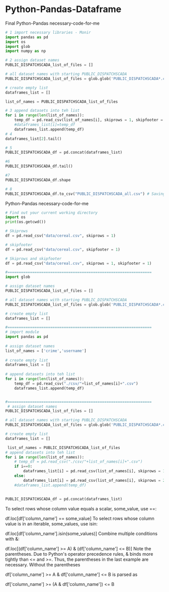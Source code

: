 # Python-Pandas-Dataframe
Final Python-Pandas necessary-code-for-me

```python
# 1 import necessary libraries - Monir
import pandas as pd
import os
import glob
import numpy as np

# 2 assign dataset names
PUBLIC_DISPATCHSCADA_list_of_files = []

# all dataset names with starting PUBLIC_DISPATCHSCADA
PUBLIC_DISPATCHSCADA_list_of_files = glob.glob('PUBLIC_DISPATCHSCADA*.csv')

# create empty list
dataframes_list = []

list_of_names = PUBLIC_DISPATCHSCADA_list_of_files

# 3 append datasets into teh list
for i in range(len(list_of_names)):
    temp_df = pd.read_csv(list_of_names[i], skiprows = 1, skipfooter = 1)
    #dataframes_list[i]=temp_df
    dataframes_list.append(temp_df)
# 4
dataframes_list[2].tail()

# 5
PUBLIC_DISPATCHSCADA_df = pd.concat(dataframes_list)

#6
PUBLIC_DISPATCHSCADA_df.tail()

#7
PUBLIC_DISPATCHSCADA_df.shape

# 8
PUBLIC_DISPATCHSCADA_df.to_csv("PUBLIC_DISPATCHSCADA_all.csv") # Saving as csv file/ Monir 
```
Python-Pandas necessary-code-for-me
```python
# Find out your current working directory
import os
print(os.getcwd())

# Skiprows
df = pd.read_csv("data/cereal.csv", skiprows = 1)

# skipfooter
df = pd.read_csv("data/cereal.csv", skipfooter = 1)

# Skiprows and skipfooter
df = pd.read_csv("data/cereal.csv", skiprows = 1, skipfooter = 1)

#================================================================
import glob

# assign dataset names
PUBLIC_DISPATCHSCADA_list_of_files = []

# all dataset names with starting PUBLIC_DISPATCHSCADA
PUBLIC_DISPATCHSCADA_list_of_files = glob.glob('PUBLIC_DISPATCHSCADA*.csv')

# create empty list
dataframes_list = []

#================================================================
# import module
import pandas as pd
  
# assign dataset names
list_of_names = ['crime','username']
  
# create empty list
dataframes_list = []
  
# append datasets into teh list
for i in range(len(list_of_names)):
    temp_df = pd.read_csv("./csv/"+list_of_names[i]+".csv")
    dataframes_list.append(temp_df)


#================================================================
 # assign dataset names
PUBLIC_DISPATCHSCADA_list_of_files = []

# all dataset names with starting PUBLIC_DISPATCHSCADA
PUBLIC_DISPATCHSCADA_list_of_files = glob.glob('PUBLIC_DISPATCHSCADA*.csv')

# create empty list
dataframes_list = []

 list_of_names = PUBLIC_DISPATCHSCADA_list_of_files
# append datasets into teh list
for i in range(len(list_of_names)):
    # temp_df = pd.read_csv("./csv/"+list_of_names[i]+".csv")
    if i==0:
        dataframes_list[i] = pd.read_csv(list_of_names[i], skiprows = 1, skipfooter = 1)
    else:   
        dataframes_list[i] = pd.read_csv(list_of_names[i], skiprows = 2, skipfooter = 1)
    #dataframes_list.append(temp_df)   
    
    
PUBLIC_DISPATCHSCADA_df = pd.concat(dataframes_list)
```

To select rows whose column value equals a scalar, some_value, use ==:

df.loc[df['column_name'] == some_value]
To select rows whose column value is in an iterable, some_values, use isin:

df.loc[df['column_name'].isin(some_values)]
Combine multiple conditions with &:

df.loc[(df['column_name'] >= A) & (df['column_name'] <= B)]
Note the parentheses. Due to Python's operator precedence rules, & binds more tightly than <= and >=. Thus, the parentheses in the last example are necessary. Without the parentheses

df['column_name'] >= A & df['column_name'] <= B
is parsed as

df['column_name'] >= (A & df['column_name']) <= B

